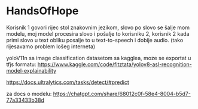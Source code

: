# HandsOfHope

Korisnik 1 govori rijec stol znakovnim jezikom, slovo po slovo se šalje mom modelu, moj model procesira slovo
i pošalje to korisniku 2, korisnik 2 kada primi slovo u text obliku posalje to u text-to-speech i dobije audio.
(tako rijesavamo problem lošeg interneta)

yoloV11n sa image classification datasetom sa kagglea, moze se exportat u tfjs formatu:
https://www.kaggle.com/code/fitztata/yolov8-asl-recognition-model-explainability

https://docs.ultralytics.com/tasks/detect/#predict

za docs o modelu:
https://chatgpt.com/share/68012c0f-58e4-8004-b5d7-77a33433b38d
